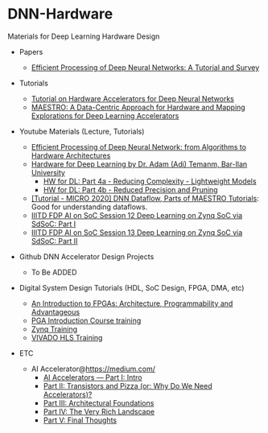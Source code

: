 # DNN-Hardware
Materials for Deep Learning Hardware Design
* Papers
   * [Efficient Processing of Deep Neural Networks: A Tutorial and Survey](https://ieeexplore.ieee.org/document/8114708)


* Tutorials
   * [Tutorial on Hardware Accelerators for Deep Neural Networks](https://eyeriss.mit.edu/tutorial.html)
   * [MAESTRO: A Data-Centric Approach for Hardware and Mapping Explorations for Deep Learning Accelerators](https://maestro.ece.gatech.edu/docs/build/html/tutorials/micro2020.html)


* Youtube Materials (Lecture, Tutorials)
   * [Efficient Processing of Deep Neural Network: from Algorithms to Hardware Architectures](https://slideslive.com/38922815/efficient-processing-of-deep-neural-network-from-algorithms-to-hardware-architectures)
   * [Hardware for Deep Learning by Dr. Adam (Adi) Temanm, Bar-Ilan University](https://www.youtube.com/playlist?list=PLZU5hLL_713wXlIeer4vZmvzfE_FoCkIP)
      * [HW for DL: Part 4a - Reducing Complexity - Lightweight Models](https://www.youtube.com/watch?v=RjVuL4VeuKU&list=PLZU5hLL_713wXlIeer4vZmvzfE_FoCkIP&index=6)
      * [HW for DL: Part 4b - Reduced Precision and Pruning](https://www.youtube.com/watch?v=Z0PIs-On5NQ&list=PLZU5hLL_713wXlIeer4vZmvzfE_FoCkIP&index=7)
   * [[Tutorial - MICRO 2020] DNN Dataflow, Parts of MAESTRO Tutorials](https://www.youtube.com/watch?v=SpDY7nN33Ys): Good for understanding dataflows.
   * [IIITD FDP AI on SoC Session 12 Deep Learning on Zynq SoC via SdSoC: Part I](https://www.youtube.com/watch?v=9T52P3pVVLw&list=PL579fbjB-a0ucYzxr_KGBx6l9GmSEiTqw&index=12)
   * [IIITD FDP AI on SoC Session 13 Deep Learning on Zynq SoC via SdSoC: Part II](https://www.youtube.com/watch?v=k76N1aA-m38&list=PL579fbjB-a0ucYzxr_KGBx6l9GmSEiTqw&index=13)

* Github DNN Accelerator Design Projects
   * To Be ADDED
   
* Digital System Design Tutorials (HDL, SoC Design, FPGA, DMA, etc)
   * [An Introduction to FPGAs: Architecture, Programmability and Advantageous](https://www.youtube.com/watch?v=ahws--oNpBc&list=PLXHMvqUANAFOviU0J8HSp0E91lLJInzX1)
   * [PGA Introduction Course training](https://www.youtube.com/playlist?list=PLo7bVbJhQ6qxesicBHQwSl4nYOMJO2CHw)
   * [Zynq Training](https://www.youtube.com/watch?v=_rm6bPxAk7E&list=PLo7bVbJhQ6qyAc5-z6CtWhZAiFk2GkZD8)
   * [VIVADO HLS Training](https://www.youtube.com/watch?v=kgae3Wzqngs&list=PLo7bVbJhQ6qzK6ELKCm8H_WEzzcr5YXHC)


 * ETC
   * AI Accelerator@https://medium.com/
      * [AI Accelerators — Part I: Intro](https://medium.com/@adi.fu7/ai-accelerators-part-i-intro-822c2cdb4ca4)
      * [Part II: Transistors and Pizza (or: Why Do We Need Accelerators)?](https://medium.com/@adi.fu7/ai-accelerators-part-ii-transistors-and-pizza-or-why-do-we-need-accelerators-75738642fdaa)
      * [Part III: Architectural Foundations](https://medium.com/@adi.fu7/ai-accelerators-part-iii-architectural-foundations-3f1f73d61f1f)
      * [Part IV: The Very Rich Landscape](https://medium.com/@adi.fu7/ai-accelerators-part-iv-the-very-rich-landscape-17481be80917)
      * [Part V: Final Thoughts](https://medium.com/@adi.fu7/ai-accelerators-part-v-final-thoughts-94eae9dbfafb)
